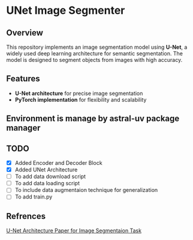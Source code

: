 # UNet Image Segmenter  

## Overview  
This repository implements an image segmentation model using **U-Net**, a widely used deep learning architecture for semantic segmentation. The model is designed to segment objects from images with high accuracy.  

## Features  
- **U-Net architecture** for precise image segmentation  
- **PyTorch implementation** for flexibility and scalability   

## Environment is manage by astral-uv package manager

## TODO
- [X] Added Encoder and Decoder Block
- [X] Added UNet Architecture
- [ ] To add data download script
- [ ] To add data loading script
- [ ] To include data augmentaion technique for generalization
- [ ] To add train.py

## Refrences

[U-Net Architecture Paper for Image Segmentaion Task](https://arxiv.org/abs/1505.04597)


